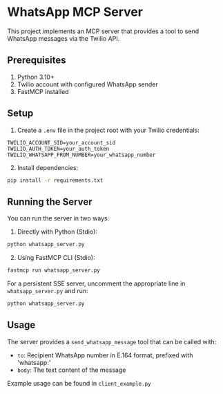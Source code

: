 # WhatsApp MCP Server

This project implements an MCP server that provides a tool to send WhatsApp messages via the Twilio API.

## Prerequisites

1. Python 3.10+
2. Twilio account with configured WhatsApp sender
3. FastMCP installed

## Setup

1. Create a `.env` file in the project root with your Twilio credentials:
```
TWILIO_ACCOUNT_SID=your_account_sid
TWILIO_AUTH_TOKEN=your_auth_token
TWILIO_WHATSAPP_FROM_NUMBER=your_whatsapp_number
```

2. Install dependencies:
```bash
pip install -r requirements.txt
```

## Running the Server

You can run the server in two ways:

1. Directly with Python (Stdio):
```bash
python whatsapp_server.py
```

2. Using FastMCP CLI (Stdio):
```bash
fastmcp run whatsapp_server.py
```

For a persistent SSE server, uncomment the appropriate line in `whatsapp_server.py` and run:
```bash
python whatsapp_server.py
```

## Usage

The server provides a `send_whatsapp_message` tool that can be called with:
- `to`: Recipient WhatsApp number in E.164 format, prefixed with 'whatsapp:'
- `body`: The text content of the message

Example usage can be found in `client_example.py`
